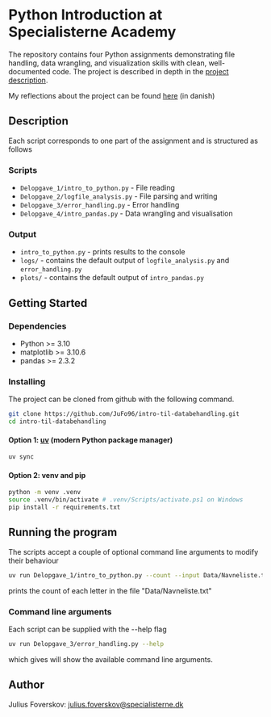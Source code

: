 # Python Introduction at Specialisterne Academy
The repository contains four Python assignments demonstrating file handling, data wrangling, and visualization skills with clean, well-documented code. The project is described in depth in the [project description](./python-intro.pdf). 

My reflections about the project can be found [here](./reflections.md) (in danish)
## Description
Each script corresponds to one part of the assignment and is structured as follows
### Scripts
- `Delopgave_1/intro_to_python.py` - File reading
- `Delopgave_2/logfile_analysis.py` - File parsing and writing  
- `Delopgave_3/error_handling.py` - Error handling
- `Delopgave_4/intro_pandas.py` - Data wrangling and visualisation

### Output
- `intro_to_python.py` - prints results to the console
- `logs/` - contains the default output of `logfile_analysis.py` and `error_handling.py`
- `plots/` - contains the default output of `intro_pandas.py`

## Getting Started

### Dependencies
- Python >= 3.10
- matplotlib >= 3.10.6
- pandas >= 2.3.2


### Installing
The project can be cloned from github with the following command.
```bash
git clone https://github.com/JuFo96/intro-til-databehandling.git
cd intro-til-databehandling
```
#### Option 1: [uv](https://docs.astral.sh/uv/getting-started/installation/) (modern Python package manager)

```bash 
uv sync 
```
#### Option 2: venv and pip
```bash
python -m venv .venv
source .venv/bin/activate # .venv/Scripts/activate.ps1 on Windows
pip install -r requirements.txt
```
## Running the program
The scripts accept a couple of optional command line arguments to modify their behaviour
```bash
uv run Delopgave_1/intro_to_python.py --count --input Data/Navneliste.txt
```
prints the count of each letter in the file "Data/Navneliste.txt"


### Command line arguments
Each script can be supplied with the --help flag
```bash
uv run Delopgave_3/error_handling.py --help
```
which gives will show the available command line arguments.
## Author
Julius Foverskov: julius.foverskov@specialisterne.dk